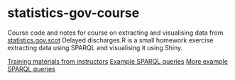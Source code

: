 # statistics-gov-course
Course code and notes for course on extracting and visualising data from [statistics.gov.scot](https://statistics.gov.scot/home)
Delayed discharges.R is a small homework exercise extracting data using SPARQL and visualising it using Shiny.

[Training materials from instructors](https://github.com/Swirrl/sg-training-material/blob/master/sg-training-r-project/sg-training2-exercise-4.R)
[Example SPARQL queries](https://github.com/LiamCavin/sparql-queries)
[More example SPARQL queries](https://github.com/GregorBoyd/sparql-queries/tree/master/Queries)
